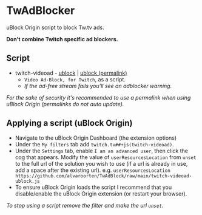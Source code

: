 # TwAdBlocker

uBlock Origin script to block Tw.tv ads.

**Don't combine Twitch specific ad blockers.**

## Script

- twitch-videoad - [ublock](https://github.com/alvaroorten/TwAdBlock/raw/main/twitch-videoad-ublock.js) | [ublock (permalink)](https://github.com/alvaroorten/TwAdBlock/blob/540c226749de6358c90c0354a59129afcf745b82/twitch-videoad-ublock.js)
  - `Video Ad-Block, for Twitch`, as a script.
  - *If the ad-free stream fails you'll see an adblocker warning.*

*For the sake of security it's recommended to use a permalink when using uBlock Origin (permalinks do not auto update).*

## Applying a script (uBlock Origin)

- Navigate to the uBlock Origin Dashboard (the extension options)
- Under the `My filters` tab add `twitch.tv##+js(twitch-videoad)`.
- Under the `Settings` tab, enable `I am an advanced user`, then click the cog that appears. Modify the value of `userResourcesLocation` from `unset` to the full url of the solution you wish to use (if a url is already in use, add a space after the existing url). e.g. `userResourcesLocation https://github.com/alvaroorten/TwAdBlock/raw/main/twitch-videoad-ublock.js` 
- To ensure uBlock Origin loads the script I recommend that you disable/enable the uBlock Origin extension (or restart your browser).

*To stop using a script remove the filter and make the url `unset`.*
